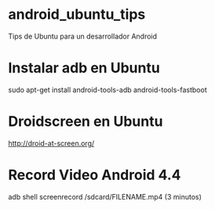 # android_ubuntu_tips
Tips de Ubuntu para un desarrollador Android

# Instalar adb en Ubuntu
sudo apt-get install android-tools-adb android-tools-fastboot

# Droidscreen en Ubuntu
http://droid-at-screen.org/

# Record Video Android 4.4
adb shell screenrecord /sdcard/FILENAME.mp4 (3 minutos)
